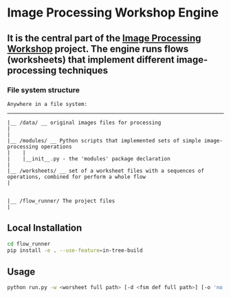 # Image Processing Workshop Engine

## It is the central part of the [Image Processing Workshop](https://github.com/ekarpovs/image-processing-workshop) project. The engine runs flows (worksheets) that implement different image-processing techniques

### File system structure

    Anywhere in a file system:
_____
    |__ /data/ __ original images files for processing
    |
    |
    |__ /modules/ __ Python scripts that implemented sets of simple image-processing operations
    |    |
    |    |__init__.py - the 'modules' package declaration
    |   
    |__ /worksheets/ __ set of a worksheet files with a sequences of operations, combined for perform a whole flow 
    |   
    

    |__ /flow_runner/ The project files
    |

## Local Installation

```bash
cd flow_runner
pip install -e . --use-feature=in-tree-build
```

## Usage

```bash
python run.py -w <worsheet full path> [-d <fsm def full path>] [-o 'no'] [-s 'no'] [-t 'no']
```
